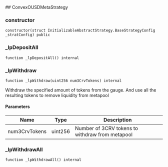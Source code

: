 ﻿﻿## ConvexOUSDMetaStrategy


### constructor

```solidity
constructor(struct InitializableAbstractStrategy.BaseStrategyConfig _stratConfig) public
```







### _lpDepositAll

```solidity
function _lpDepositAll() internal
```







### _lpWithdraw

```solidity
function _lpWithdraw(uint256 num3CrvTokens) internal
```

Withdraw the specified amount of tokens from the gauge. And use all the resulting tokens
to remove liquidity from metapool



#### Parameters

| Name | Type | Description |
| ---- | ---- | ----------- |
| num3CrvTokens | uint256 | Number of 3CRV tokens to withdraw from metapool |


### _lpWithdrawAll

```solidity
function _lpWithdrawAll() internal
```







